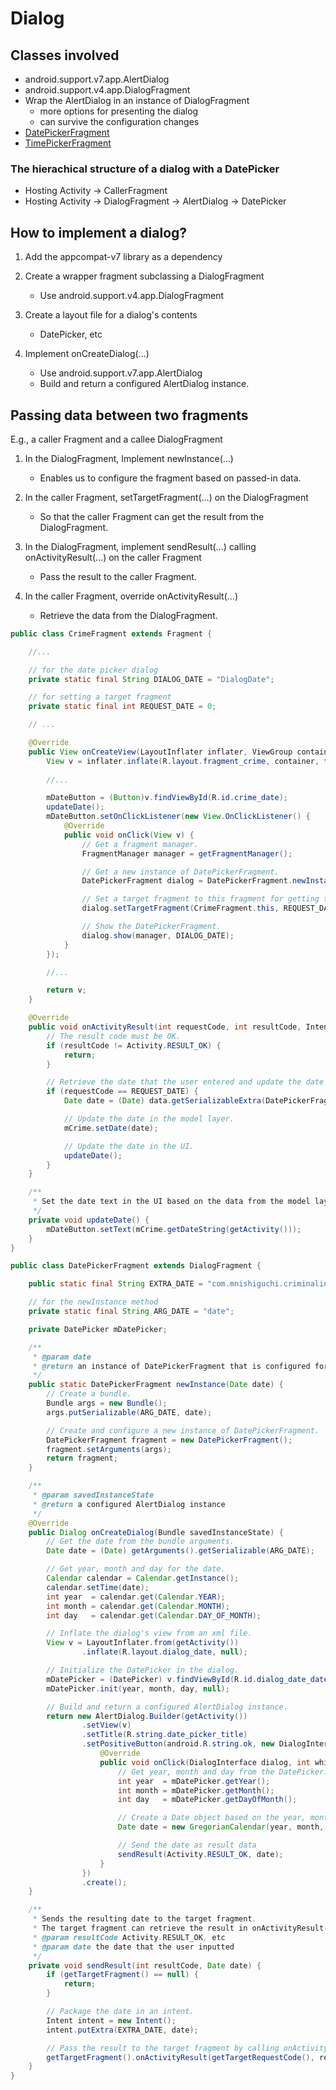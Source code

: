 # Dialog

## Classes involved
- android.support.v7.app.AlertDialog
- android.support.v4.app.DialogFragment
- Wrap the AlertDialog in an instance of DialogFragment
    + more options for presenting the dialog
    + can survive the configuration changes
- [DatePickerFragment](https://github.com/mnishiguchi/CriminalIntent2/blob/master/app/src/main/java/com/mnishiguchi/criminalintent2/DatePickerFragment.java)
- [TimePickerFragment](https://github.com/mnishiguchi/CriminalIntent2/blob/master/app/src/main/java/com/mnishiguchi/criminalintent2/TimePickerFragment.java)

### The hierachical structure of a dialog with a DatePicker
- Hosting Activity -> CallerFragment
- Hosting Activity -> DialogFragment -> AlertDialog -> DatePicker

## How to implement a dialog?

1. Add the appcompat-v7 library as a dependency
2. Create a wrapper fragment subclassing a DialogFragment
    - Use android.support.v4.app.DialogFragment

3. Create a layout file for a dialog's contents
    - DatePicker, etc

4. Implement onCreateDialog(...)
    - Use android.support.v7.app.AlertDialog
    - Build and return a configured AlertDialog instance.

## Passing data between two fragments
E.g., a caller Fragment and a callee DialogFragment

1. In the DialogFragment, Implement newInstance(...)
    - Enables us to configure the fragment based on passed-in data.

2. In the caller Fragment, setTargetFragment(...) on the DialogFragment
    - So that the caller Fragment can get the result from the DialogFragment.

3. In the DialogFragment, implement sendResult(...) calling onActivityResult(...) on the caller Fragment
    - Pass the result to the caller Fragment.

4. In the caller Fragment, override onActivityResult(...)
    - Retrieve the data from the DialogFragment.

```java
public class CrimeFragment extends Fragment {

    //...

    // for the date picker dialog
    private static final String DIALOG_DATE = "DialogDate";

    // for setting a target fragment
    private static final int REQUEST_DATE = 0;

    // ...

    @Override
    public View onCreateView(LayoutInflater inflater, ViewGroup container, Bundle savedInstanceState) {
        View v = inflater.inflate(R.layout.fragment_crime, container, false);
        
        //...

        mDateButton = (Button)v.findViewById(R.id.crime_date);
        updateDate();
        mDateButton.setOnClickListener(new View.OnClickListener() {
            @Override
            public void onClick(View v) {
                // Get a fragment manager.
                FragmentManager manager = getFragmentManager();

                // Get a new instance of DatePickerFragment.
                DatePickerFragment dialog = DatePickerFragment.newInstance(mCrime.getDate());

                // Set a target fragment to this fragment for getting the result from DatePickerFragment.
                dialog.setTargetFragment(CrimeFragment.this, REQUEST_DATE);

                // Show the DatePickerFragment.
                dialog.show(manager, DIALOG_DATE);
            }
        });

        //...

        return v;
    }

    @Override
    public void onActivityResult(int requestCode, int resultCode, Intent data) {
        // The result code must be OK.
        if (resultCode != Activity.RESULT_OK) {
            return;
        }

        // Retrieve the date that the user entered and update the date text.
        if (requestCode == REQUEST_DATE) {
            Date date = (Date) data.getSerializableExtra(DatePickerFragment.EXTRA_DATE);

            // Update the date in the model layer.
            mCrime.setDate(date);

            // Update the date in the UI.
            updateDate();
        }
    }

    /**
     * Set the date text in the UI based on the data from the model layer.
     */
    private void updateDate() {
        mDateButton.setText(mCrime.getDateString(getActivity()));
    }
}
```

```java
public class DatePickerFragment extends DialogFragment {

    public static final String EXTRA_DATE = "com.mnishiguchi.criminalintent2.date";

    // for the newInstance method
    private static final String ARG_DATE = "date";

    private DatePicker mDatePicker;

    /**
     * @param date
     * @return an instance of DatePickerFragment that is configured for the specified date.
     */
    public static DatePickerFragment newInstance(Date date) {
        // Create a bundle.
        Bundle args = new Bundle();
        args.putSerializable(ARG_DATE, date);

        // Create and configure a new instance of DatePickerFragment.
        DatePickerFragment fragment = new DatePickerFragment();
        fragment.setArguments(args);
        return fragment;
    }

    /**
     * @param savedInstanceState
     * @return a configured AlertDialog instance
     */
    @Override
    public Dialog onCreateDialog(Bundle savedInstanceState) {
        // Get the date from the bundle arguments.
        Date date = (Date) getArguments().getSerializable(ARG_DATE);

        // Get year, month and day for the date.
        Calendar calendar = Calendar.getInstance();
        calendar.setTime(date);
        int year  = calendar.get(Calendar.YEAR);
        int month = calendar.get(Calendar.MONTH);
        int day   = calendar.get(Calendar.DAY_OF_MONTH);

        // Inflate the dialog's view from an xml file.
        View v = LayoutInflater.from(getActivity())
                .inflate(R.layout.dialog_date, null);

        // Initialize the DatePicker in the dialog.
        mDatePicker = (DatePicker) v.findViewById(R.id.dialog_date_date_picker);
        mDatePicker.init(year, month, day, null);

        // Build and return a configured AlertDialog instance.
        return new AlertDialog.Builder(getActivity())
                .setView(v)
                .setTitle(R.string.date_picker_title)
                .setPositiveButton(android.R.string.ok, new DialogInterface.OnClickListener() {
                    @Override
                    public void onClick(DialogInterface dialog, int which) {
                        // Get year, month and day from the DatePicker.
                        int year  = mDatePicker.getYear();
                        int month = mDatePicker.getMonth();
                        int day   = mDatePicker.getDayOfMonth();

                        // Create a Date object based on the year, month and day.
                        Date date = new GregorianCalendar(year, month, day).getTime();

                        // Send the date as result data
                        sendResult(Activity.RESULT_OK, date);
                    }
                })
                .create();
    }

    /**
     * Sends the resulting date to the target fragment.
     * The target fragment can retrieve the result in onActivityResult(...).
     * @param resultCode Activity.RESULT_OK, etc
     * @param date the date that the user inputted
     */
    private void sendResult(int resultCode, Date date) {
        if (getTargetFragment() == null) {
            return;
        }

        // Package the date in an intent.
        Intent intent = new Intent();
        intent.putExtra(EXTRA_DATE, date);

        // Pass the result to the target fragment by calling onActivityResult(...) on it.
        getTargetFragment().onActivityResult(getTargetRequestCode(), resultCode, intent);
    }
}

```
